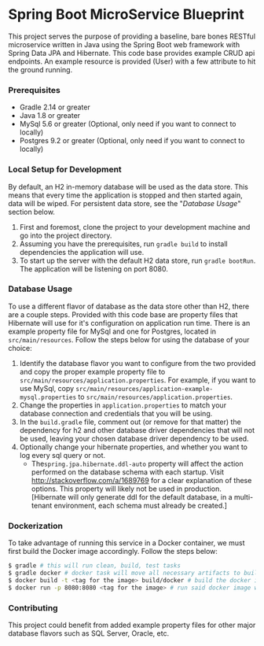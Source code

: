 Spring Boot MicroService Blueprint
=============================

This project serves the purpose of providing a baseline, bare bones RESTful microservice written in Java using the Spring Boot web framework with Spring Data JPA and Hibernate. This code base provides example CRUD api endpoints. An example resource is provided (User) with a few attribute to hit the ground running. 

### Prerequisites
* Gradle 2.14 or greater
* Java 1.8 or greater
* MySql 5.6 or greater (Optional, only need if you want to connect to locally)
* Postgres 9.2 or greater (Optional, only need if you want to connect to locally)

### Local Setup for Development
By default, an H2 in-memory database will be used as the data store. This means that every time the application is stopped and then started again, data will be wiped. For persistent data store, see the "*Database Usage*" section below.

1. First and foremost, clone the project to your development machine and go into the project directory.
2. Assuming you have the prerequisites, run `gradle build` to install dependencies the application will use.
3. To start up the server with the default H2 data store, run `gradle bootRun`. The application will be listening on port 8080.

### Database Usage
To use a different flavor of database as the data store other than H2, there are a couple steps. Provided with this code base are property files that Hibernate will use for it's configuration on application run time. There is an example property file for MySql and one for Postgres, located in `src/main/resources`. Follow the steps below for using the database of your choice:

1. Identify the database flavor you want to configure from the two provided and copy the proper example property file to `src/main/resources/application.properties`. For example, if you want to use MySql, copy `src/main/resources/application-example-mysql.properties` to `src/main/resources/application.properties`.
2. Change the properties in `application.properties` to match your database connection and credentials that you will be using.
3. In the `build.gradle` file, comment out (or remove for that matter) the dependency for h2 and other database driver dependencies that will not be used, leaving your chosen database driver dependency to be used.
4. Optionally change your hibernate properties, and whether you want to log every sql query or not.
	* The`spring.jpa.hibernate.ddl-auto` property will affect the action performed on the database schema with each startup. Visit http://stackoverflow.com/a/1689769 for a clear explanation of these options. This property will likely not be used in production. [Hibernate will only generate ddl for the default database, in a multi-tenant environment, each schema must already be created.]

### Dockerization
To take advantage of running this service in a Docker container, we must first build the Docker image accordingly. Follow the steps below:

```bash
$ gradle # this will run clean, build, test tasks
$ gradle docker # docker task will move all necessary artifacts to build/docker directory
$ docker build -t <tag for the image> build/docker # build the docker image and make it available with a tag
$ docker run -p 8080:8080 <tag for the image> # run said docker image with tag we just created
```

### Contributing
This project could benefit from added example property files for other major database flavors such as SQL Server, Oracle, etc.
